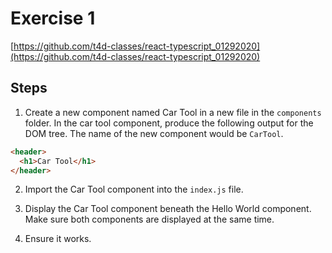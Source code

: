 # Exercise 1

[https://github.com/t4d-classes/react-typescript_01292020](https://github.com/t4d-classes/react-typescript_01292020)

## Steps

1. Create a new component named Car Tool in a new file in the `components` folder. In the car tool component, produce the following output for the DOM tree. The name of the new component would be `CarTool`.

```html
<header>
  <h1>Car Tool</h1>
</header>
```

2. Import the Car Tool component into the `index.js` file.

3. Display the Car Tool component beneath the Hello World component. Make sure both components are displayed at the same time.

4. Ensure it works.